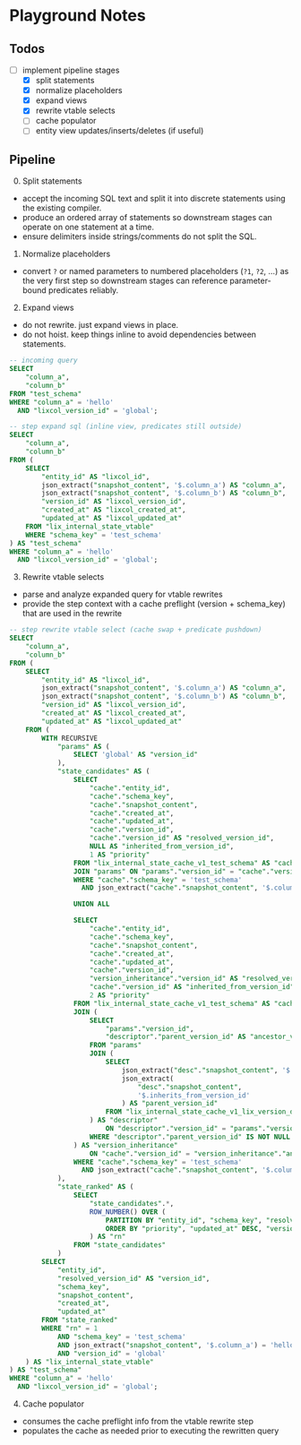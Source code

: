 # Playground Notes

## Todos

<!-- - [ ] real entity views creation upon insert of schema defintion -->
<!-- - [ ] make all tests pass without any preprocessor being active (vtable has to build query without relying on vtable itself again) -->
<!-- - [ ] implement with no preprocessor simulation to ensure preprocessor is just an optimization -->

- [ ] implement pipeline stages
  - [x] split statements
  - [x] normalize placeholders
  - [x] expand views
  - [x] rewrite vtable selects
  - [ ] cache populator
  - [ ] entity view updates/inserts/deletes (if useful)

## Pipeline

0. Split statements

- accept the incoming SQL text and split it into discrete statements using the existing compiler.
- produce an ordered array of statements so downstream stages can operate on one statement at a time.
- ensure delimiters inside strings/comments do not split the SQL.

1. Normalize placeholders

- convert `?` or named parameters to numbered placeholders (`?1`, `?2`, …) as the very first step so downstream stages can reference parameter-bound predicates reliably.

2. Expand views

- do not rewrite. just expand views in place.
- do not hoist. keep things inline to avoid dependencies between statements.

```sql
-- incoming query
SELECT
    "column_a",
    "column_b"
FROM "test_schema"
WHERE "column_a" = 'hello'
  AND "lixcol_version_id" = 'global';

-- step expand sql (inline view, predicates still outside)
SELECT
    "column_a",
    "column_b"
FROM (
    SELECT
        "entity_id" AS "lixcol_id",
        json_extract("snapshot_content", '$.column_a') AS "column_a",
        json_extract("snapshot_content", '$.column_b') AS "column_b",
        "version_id" AS "lixcol_version_id",
        "created_at" AS "lixcol_created_at",
        "updated_at" AS "lixcol_updated_at"
    FROM "lix_internal_state_vtable"
    WHERE "schema_key" = 'test_schema'
) AS "test_schema"
WHERE "column_a" = 'hello'
  AND "lixcol_version_id" = 'global';
```

3. Rewrite vtable selects

- parse and analyze expanded query for vtable rewrites
- provide the step context with a cache preflight (version + schema_key) that are used in the rewrite

```sql
-- step rewrite vtable select (cache swap + predicate pushdown)
SELECT
    "column_a",
    "column_b"
FROM (
    SELECT
        "entity_id" AS "lixcol_id",
        json_extract("snapshot_content", '$.column_a') AS "column_a",
        json_extract("snapshot_content", '$.column_b') AS "column_b",
        "version_id" AS "lixcol_version_id",
        "created_at" AS "lixcol_created_at",
        "updated_at" AS "lixcol_updated_at"
    FROM (
        WITH RECURSIVE
            "params" AS (
                SELECT 'global' AS "version_id"
            ),
            "state_candidates" AS (
                SELECT
                    "cache"."entity_id",
                    "cache"."schema_key",
                    "cache"."snapshot_content",
                    "cache"."created_at",
                    "cache"."updated_at",
                    "cache"."version_id",
                    "cache"."version_id" AS "resolved_version_id",
                    NULL AS "inherited_from_version_id",
                    1 AS "priority"
                FROM "lix_internal_state_cache_v1_test_schema" AS "cache"
                JOIN "params" ON "params"."version_id" = "cache"."version_id"
                WHERE "cache"."schema_key" = 'test_schema'
                  AND json_extract("cache"."snapshot_content", '$.column_a') = 'hello'

                UNION ALL

                SELECT
                    "cache"."entity_id",
                    "cache"."schema_key",
                    "cache"."snapshot_content",
                    "cache"."created_at",
                    "cache"."updated_at",
                    "cache"."version_id",
                    "version_inheritance"."version_id" AS "resolved_version_id",
                    "cache"."version_id" AS "inherited_from_version_id",
                    2 AS "priority"
                FROM "lix_internal_state_cache_v1_test_schema" AS "cache"
                JOIN (
                    SELECT
                        "params"."version_id",
                        "descriptor"."parent_version_id" AS "ancestor_version_id"
                    FROM "params"
                    JOIN (
                        SELECT
                            json_extract("desc"."snapshot_content", '$.id') AS "version_id",
                            json_extract(
                                "desc"."snapshot_content",
                                '$.inherits_from_version_id'
                            ) AS "parent_version_id"
                        FROM "lix_internal_state_cache_v1_lix_version_descriptor" AS "desc"
                    ) AS "descriptor"
                        ON "descriptor"."version_id" = "params"."version_id"
                    WHERE "descriptor"."parent_version_id" IS NOT NULL
                ) AS "version_inheritance"
                    ON "cache"."version_id" = "version_inheritance"."ancestor_version_id"
                WHERE "cache"."schema_key" = 'test_schema'
                  AND json_extract("cache"."snapshot_content", '$.column_a') = 'hello'
            ),
            "state_ranked" AS (
                SELECT
                    "state_candidates".*,
                    ROW_NUMBER() OVER (
                        PARTITION BY "entity_id", "schema_key", "resolved_version_id"
                        ORDER BY "priority", "updated_at" DESC, "version_id"
                    ) AS "rn"
                FROM "state_candidates"
            )
        SELECT
            "entity_id",
            "resolved_version_id" AS "version_id",
            "schema_key",
            "snapshot_content",
            "created_at",
            "updated_at"
        FROM "state_ranked"
        WHERE "rn" = 1
            AND "schema_key" = 'test_schema'
            AND json_extract("snapshot_content", '$.column_a') = 'hello'
            AND "version_id" = 'global'
    ) AS "lix_internal_state_vtable"
) AS "test_schema"
WHERE "column_a" = 'hello'
  AND "lixcol_version_id" = 'global';
```

4. Cache populator

- consumes the cache preflight info from the vtable rewrite step
- populates the cache as needed prior to executing the rewritten query
